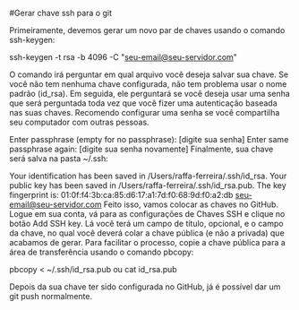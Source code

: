 #Gerar chave ssh para o git

Primeiramente, devemos gerar um novo par de chaves usando o comando ssh-keygen:

ssh-keygen -t rsa -b 4096 -C "seu-email@seu-servidor.com"

O comando irá perguntar em qual arquivo você deseja salvar sua chave. Se você não tem nenhuma chave configurada, não
tem problema usar o nome padrão (id_rsa). Em seguida, ele perguntará se você deseja usar uma senha que será perguntada
toda vez que você fizer uma autenticação baseada nas suas chaves. Recomendo configurar uma senha se você compartilha 
seu computador com outras pessoas.

Enter passphrase (empty for no passphrase): [digite sua senha]
Enter same passphrase again: [digite sua senha novamente]
Finalmente, sua chave será salva na pasta ~/.ssh:

Your identification has been saved in /Users/raffa-ferreira/.ssh/id_rsa.
Your public key has been saved in /Users/raffa-ferreira/.ssh/id_rsa.pub.
The key fingerprint is:
01:0f:f4:3b:ca:85:d6:17:a1:7d:f0:68:9d:f0:a2:db seu-email@seu-servidor.com
Feito isso, vamos colocar as chaves no GitHub. Logue em sua conta, vá para as configurações de Chaves SSH e clique 
no botão Add SSH key. Lá você terá um campo de título, opcional, e o campo da chave, no qual você deverá colar a 
chave pública (e não a privada) que acabamos de gerar. Para facilitar o processo, copie a chave pública para a 
área de transferência usando o comando pbcopy:

pbcopy < ~/.ssh/id_rsa.pub
ou 
cat id_rsa.pub

Depois da sua chave ter sido configurada no GitHub, já é possível dar um git push normalmente.
